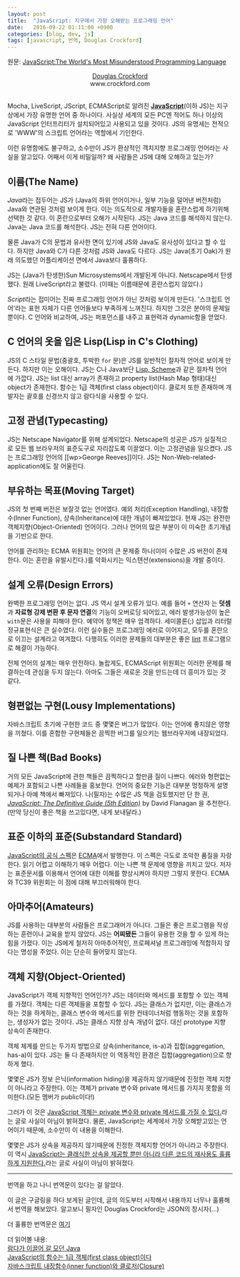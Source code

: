 ```yaml
---
layout: post
title:  "JavaScript: 지구에서 가장 오해받는 프로그래밍 언어"
date:   2016-09-22 01:11:00 +0900
categories: [blog, dev, js]
tags: [javascript, 번역, Douglas Crockford]
---
```

원문: [JavaScript:The World's Most Misunderstood Programming Language](http://javascript.crockford.com/javascript.html)

<center><a href="mailto:douglas@crockford.com">Douglas Crockford</a></center>
<center>www.crockford.com</center>    
<br />

  
Mocha, LiveScript, JScript, ECMAScript로 알려진 **[JavaScript](http://javascript.crockford.com/)**(이하 JS)는 지구상에서 가장 유명한 언어 중 하나이다. 사실상 세계의 모든 PC엔 적어도 하나 이상의 JavaScript 인터프리터가 설치되어있고 사용되고 있을 것이다. JS의 유명세는 전적으로 'WWW'의 스크립트 언어라는 역할에서 기인한다.

이런 유명함에도 불구하고, 소수만이 JS가 환상적인 객치지향 프로그래밍 언어라는 사실을 알고있다. 어째서 이게 비밀일까? 왜 사람들은 JS에 대해 오해하고 있는가?


## 이름(The Name)

*Java*라는 접두어는 JS가 (Java의 하위 언어이거나, 일부 기능을 덜어낸 버전처럼) Java와 연관된 것처럼 보이게 한다. 이는 의도적으로 개발자들을 혼란스럽게 하기위해 선택한 것 같다. 이 혼란으로부터 오해가 시작된다. JS는 Java 코드를 해석하지 않는다. Java는 Java 코드를 해석한다. JS는 전혀 다른 언어이다.

물론 Java가 C의 문법과 유사한 면이 있기에 JS와 Java도 유사성이 있다고 할 수 있다. 하지만 Java와 C가 다른 것처럼 JS와 Java도 다르다. JS는 Java(초기 Oak)가 원래 의도했던 어플리케이션 면에서 Java보다 훌륭하다.

JS는 (Java가 탄생한)Sun Microsystems에서 개발된게 아니다. Netscape에서 탄생했다. 원래 LiveScript라고 불렸다. (이때는 이름때문에 혼란스럽지 않았다.)

*Script*라는 접미어는 진짜 프로그래밍 언어가 아닌 것처럼 보이게 만든다. '스크립트 언어'라는 표현 자체가 다른 언어들보다 부족하게 느껴진다. 하지만 그것은 분야의 문제일 뿐이다. C 언어와 비교하여, JS는 퍼포먼스를 내주고 표현력과 dynamic함을 얻었다.


## C 언어의 옷을 입은 Lisp(Lisp in C's Clothing)

JS의 C 스타일 문법(중괄호, 투박한 ```for``` 문)은 JS를 일반적인 절차적 언어로 보이게 만든다. 하지만 이는 오해이다. JS는 C나 Java보단 [Lisp, Scheme](http://javascript.crockford.com/little.html)과 같은 절차적 언어에 가깝다. JS는 list 대신 array가 존재하고 property list(Hash Map 형태)대신 object가 존재한다. 함수는 1급 객체(first class object)이다. 클로저 또한 존재하며 개발자는 괄호를 신경쓰지 않고 람다식을 사용할 수 있다.


## 고정 관념(Typecasting)

JS는 Netscape Navigator를 위해 설계되었다. Netscape의 성공은 JS가 실질적으로 모든 웹 브라우저의 표준도구로 자리잡도록 이끌었다. 이는 고정관념을 일으켰다. JS는 프로그래밍 언어의 [[wp>George Reeves]]이다. JS는 Non-Web-related-application에도 잘 어울린다.


## 부유하는 목표(Moving Target)

JS의 첫 번째 버전은 보잘것 없는 언어였다. 예외 처리(Exception Handling), 내장함수(Inner Function), 상속(Inheritance)에 대한 개념이 빠져있었다. 현재 JS는 완전한 객체지향(Object-Oriented) 언어이다. 그러나 언어의 많은 부분이 이 미숙한 초기개념을 기반으로 한다.

언어를 관리하는 ECMA 위원회는 언어의 큰 문제중 하나(이미 수많은 JS 버전이 존재한다. 이는 혼란을 유발시킨다.)를 악화시키는 익스텐션(extensions)을 개발 중이다.


## 설계 오류(Design Errors)

완벽한 프로그래밍 언어는 없다. JS 역시 설계 오류가 있다. 예를 들어 ```+``` 연산자 는 **덧셈**과 **자료형 강제 변환 후 문자 연결**의 기능이 오버로딩 되어있고, 에러 발생가능성이 높은 ```with```문은 사용을 피해야 한다. 예약어 정책은 매우 엄격하다. 세미콜론(;) 삽입과 리터럴 정규표현식은 큰 실수였다. 이런 실수들은 프로그래밍 에러로 이어지고, 모두를 혼란으로 이끄는 설계라고 여겨졌다. 다행히도 이러한 문제들의 대부분은 좋은 [lint](http://www.jslint.com/) 프로그램으로 해결이 가능하다.

전체 언어의 설계는 매우 안전하다. 놀랍게도, ECMAScript 위원회는 이러한 문제를 해결하는데 관심을 두지 않는다. 아마도 그들은 새로운 것을 만드는데 더 흥미가 있는 것 같다.


## 형편없는 구현(Lousy Implementations)

자바스크립트 초기에 구현한 코드 중 몇몇은 버그가 많았다. 이는 언어에 좋지않은 영향을 끼쳤다. 이를 혼합한 구현체들은 끔찍한 버그를 일으키는 웹브라우저에 내장되었다.


## 질 나쁜 책(Bad Books)

거의 모든 JavaScript에 관한 책들은 끔찍하다고 할만큼 질이 나쁘다. 에러와 형편없는 예제가 포함되고 나쁜 사례들을 홍보한다. 언어의 중요한 기능은 대부분 멍청하게 설명되거나 아예 책에서 빠져있다. 나(필자)는 수많은 JS 책을 검토했지만 단 한 권, *[JavaScript: The Definitive Guide (5th Edition)](https://www.amazon.com/exec/obidos/ASIN/0596101996/wrrrldwideweb)* by David Flanagan 을 추천한다. (만약 당신이 좋은 책을 쓰고있다면, 내게 보내달라.)


## 표준 이하의 표준(Substandard Standard)

[JavaScript의 공식 스펙](http://www.ecma-international.org/publications/standards/Ecma-262.htm)은 [ECMA](http://www.ecma-international.org/)에서 발행한다. 이 스펙은 극도로 조악한 품질을 자랑한다. 읽기 어렵고 이해하기 매우 어렵다. 이는 나쁜 책 문제에 영향을 끼치고 있다. 저자는 표준문서를 이용해서 언어에 대한 이해를 향상시켜야 하지만 그렇지 못한다. ECMA와 TC39 위원회는 이 점에 대해 부끄러워해야 한다.


## 아마추어(Amateurs)

JS를 사용하는 대부분의 사람들은 프로그래머가 아니다. 그들은 좋은 프로그램을 작성하는 훈련이나 교육을 받지 않았다. JS는 **어찌됐든** 그들이 유용한 것을 할 수 있게 하는 힘을 가졌다. 이는 JS에게 철저히 아마추어적인, 프로페셔널 프로그래밍에 적합하지 않다는 명성을 주었다. 이는 단순히 들어맞지 않는다.


## 객체 지향(Object-Oriented)

JavaScript가 객체 지향적인 언어인가? JS는 데이터와 메서드를 포함할 수 있는 객체를 가졌다. 객체는 다른 객체들을 포함할 수 있다. JS는 클래스가 없지만, 이는 클래스가 하는 것을 하게하는, 클래스 변수와 메서드를 위한 컨테이너처럼 행동하는 것을 포함하는, 생성자가 없는 것이다. JS는 클래스 지향 상속 개념이 없다. 대신 prototype 지향 상속이 존재한다.

객체 체계를 만드는 두가지 방법으로 상속(inheritance, is-a)과 집합(aggregation, has-a)이 있다. JS는 둘 다 존재하지만 이 역동적인 환경은 집합(aggregation)으로 향하게 했다.

몇몇은 JS가 정보 은닉(information hiding)을 제공하지 않기때문에 진정한 객체 지향이 아니라고 주장한다. 이는 객체가 private 변수와 private 메서드를 가지지 못함을 의미한다.(모든 멤버가 public이다!)

그러가 이 것은 [JavaScript 객체는 private 변수와 private 메서드를 가질 수 있다.](http://www.crockford.com/javascript/private.html)라는 글로 사실이 아님이 밝혀졌다. 물론, JavaScript는 세계에서 가장 오해받고있는 언어이기 때문에, 소수만이 이 내용을 이해한다.

몇몇은 JS가 상속을 제공하지 않기때문에 진정한 객체지향 언어가 아니라고 주장한다. 이 역시 [JavaScript는 클래식한 상속을 제공할 뿐만 아니라 다른 코드의 재사용도 훌륭하게 지원한다.](http://javascript.crockford.com/inheritance.html)라는 글로 사실이 아님이 밝혀졌다.

------

번역을 하고 나니 번역문이 있다는 걸 알았다.

이 글은 구글링을 하다 보게된 글인데, 글의 의도부터 시작해서 내용까지 너무나 훌륭해서 번역을 해보았다. 알고보니 필자인 Douglas Crockford는 JSON의 창시자(...)

더 훌륭한 번역문은 [여기](http://skyul.tistory.com/172)

더 읽어볼 내용:    
[람다가 이끌어 갈 모던 Java](http://d2.naver.com/helloworld/4911107)    
[JavaScript의 함수는 1급 객체(first class object)이다](http://bestalign.github.io/2015/10/18/first-class-object/)    
[자바스크립트 내장함수(inner function)와 클로저(Closure)](http://emflant.tistory.com/66)
